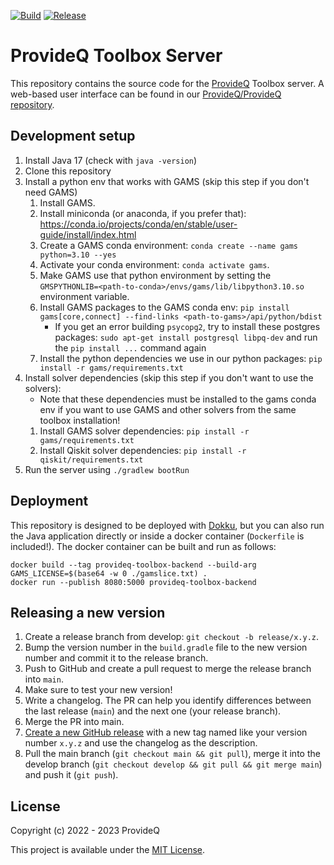 [![Build](https://img.shields.io/github/actions/workflow/status/ProvideQ/toolbox-server/deploy-main.yml?style=for-the-badge)](https://github.com/ProvideQ/toolbox-server/actions/workflows/deploy-main.yml)
[![Release](https://img.shields.io/github/v/release/ProvideQ/toolbox-server?style=for-the-badge)](https://github.com/ProvideQ/toolbox-server/releases/)

# ProvideQ Toolbox Server
This repository contains the source code for the [ProvideQ](https://provideq.org) Toolbox server.
A web-based user interface can be found in our
[ProvideQ/ProvideQ repository](https://github.com/ProvideQ/ProvideQ).

## Development setup
1. Install Java 17 (check with `java -version`)
2. Clone this repository
3. Install a python env that works with GAMS (skip this step if you don't need GAMS)
   1. Install GAMS.
   2. Install miniconda (or anaconda, if you prefer that):
      https://conda.io/projects/conda/en/stable/user-guide/install/index.html
   3. Create a GAMS conda environment: `conda create --name gams python=3.10 --yes`
   4. Activate your conda environment: `conda activate gams`.
   5. Make GAMS use that python environment by setting the `GMSPYTHONLIB=<path-to-conda>/envs/gams/lib/libpython3.10.so`
      environment variable.
   6. Install GAMS packages to the GAMS conda env:
      `pip install gams[core,connect] --find-links <path-to-gams>/api/python/bdist`
      * If you get an error building `psycopg2`, try to install these postgres packages:
        `sudo apt-get install postgresql libpq-dev` and run the `pip install ...` command again
   7. Install the python dependencies we use in our python packages: `pip install -r gams/requirements.txt`
4. Install solver dependencies (skip this step if you don't want to use the solvers):
   * Note that these dependencies must be installed to the gams conda env if you want to use GAMS and other solvers from
     the same toolbox installation!
   1. Install GAMS solver dependencies: `pip install -r gams/requirements.txt`
   2. Install Qiskit solver dependencies: `pip install -r qiskit/requirements.txt` 
5. Run the server using `./gradlew bootRun`

## Deployment
This repository is designed to be deployed with [Dokku](https://dokku.com/), but you can also run 
the Java application directly or inside a docker container (`Dockerfile` is included!).
The docker container can be built and run as follows:
```shell
docker build --tag provideq-toolbox-backend --build-arg GAMS_LICENSE=$(base64 -w 0 ./gamslice.txt) .
docker run --publish 8080:5000 provideq-toolbox-backend
```

## Releasing a new version
1. Create a release branch from develop: `git checkout -b release/x.y.z`.
2. Bump the version number in the `build.gradle` file to the new version number and commit it to the release branch.
3. Push to GitHub and create a pull request to merge the release branch into `main`.
4. Make sure to test your new version!
5. Write a changelog.
   The PR can help you identify differences between the last release (`main`) and the next one (your release branch).
6. Merge the PR into main.
7. [Create a new GitHub release](https://github.com/ProvideQ/toolbox-server/releases/new) with a new tag named like your
   version number `x.y.z` and use the changelog as the description.
8. Pull the main branch (`git checkout main && git pull`),
   merge it into the develop branch (`git checkout develop && git pull && git merge main`)
   and push it (`git push`).

## License
Copyright (c) 2022 - 2023 ProvideQ

This project is available under the [MIT License](./LICENSE).
